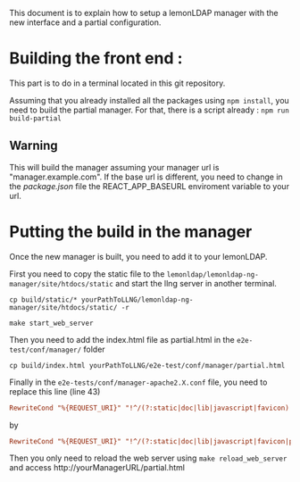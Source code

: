 This document is to explain how to setup a lemonLDAP manager with the new interface and a partial configuration.

# Building the front end :

This part is to do in a terminal located in this git repository.

Assuming that you already installed all the packages using `npm install`, you need to build the partial manager. For that, there is a script already :
`npm run build-partial`

## Warning

This will build the manager assuming your manager url is "manager.example.com". If the base url is different, you need to change in the _package.json_ file the REACT_APP_BASEURL enviroment variable to your url.

# Putting the build in the manager

Once the new manager is built, you need to add it to your lemonLDAP.

First you need to copy the static file to the `lemonldap/lemonldap-ng-manager/site/htdocs/static` and start the llng server in another terminal.

```shell
cp build/static/* yourPathToLLNG/lemonldap-ng-manager/site/htdocs/static/ -r
```

```shell
make start_web_server
```

Then you need to add the index.html file as partial.html in the `e2e-test/conf/manager/` folder

```shell
cp build/index.html yourPathToLLNG/e2e-test/conf/manager/partial.html
```

Finally in the `e2e-tests/conf/manager-apache2.X.conf` file, you need to replace this line (line 43)

```conf
RewriteCond "%{REQUEST_URI}" "!^/(?:static|doc|lib|javascript|favicon).*"
```

by

```conf
RewriteCond "%{REQUEST_URI}" "!^/(?:static|doc|lib|javascript|favicon|partial\.html).*"
```

Then you only need to reload the web server using `make reload_web_server` and access http://yourManagerURL/partial.html
